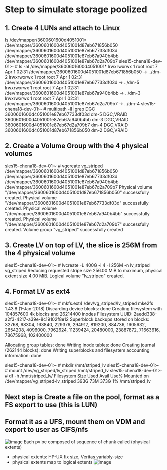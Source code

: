 # Step to simulate storage poolized
## 1. Create 4 LUNs and attach to Linux
ls /dev/mapper/3600601600d4051001*
/dev/mapper/3600601600d4051001d87eb671856b050  /dev/mapper/3600601600d4051001e87eb67733df03d  /dev/mapper/3600601600d4051001e87eb67a940b4bb  /dev/mapper/3600601600d4051001e87eb67d2a709b7
sles15-chena18-dev-01:~ # ls -al /dev/mapper/3600601600d4051001*
lrwxrwxrwx 1 root root 7 Apr  1 02:31 /dev/mapper/3600601600d4051001d87eb671856b050 -> ../dm-2
lrwxrwxrwx 1 root root 7 Apr  1 02:31 /dev/mapper/3600601600d4051001e87eb67733df03d -> ../dm-5
lrwxrwxrwx 1 root root 7 Apr  1 02:31 /dev/mapper/3600601600d4051001e87eb67a940b4bb -> ../dm-3
lrwxrwxrwx 1 root root 7 Apr  1 02:31 /dev/mapper/3600601600d4051001e87eb67d2a709b7 -> ../dm-4
sles15-chena18-dev-01:~ # multipath -ll |grep DGC
3600601600d4051001e87eb67733df03d dm-5 DGC,VRAID
3600601600d4051001e87eb67a940b4bb dm-3 DGC,VRAID
3600601600d4051001e87eb67d2a709b7 dm-4 DGC,VRAID
3600601600d4051001d87eb671856b050 dm-2 DGC,VRAID
## 2. Create a Volume Group with the 4 physical volumes
sles15-chena18-dev-01:~ # vgcreate vg_striped /dev/mapper/3600601600d4051001d87eb671856b050 /dev/mapper/3600601600d4051001e87eb67733df03d /dev/mapper/3600601600d4051001e87eb67a940b4bb /dev/mapper/3600601600d4051001e87eb67d2a709b7
  Physical volume "/dev/mapper/3600601600d4051001d87eb671856b050" successfully created.
  Physical volume "/dev/mapper/3600601600d4051001e87eb67733df03d" successfully created.
  Physical volume "/dev/mapper/3600601600d4051001e87eb67a940b4bb" successfully created.
  Physical volume "/dev/mapper/3600601600d4051001e87eb67d2a709b7" successfully created.
  Volume group "vg_striped" successfully created
 
## 3. Create LV on top of LV, the slice is 256M from the 4 physical volume
sles15-chena18-dev-01:~ # lvcreate -L 400G -i 4 -I 256M -n lv_striped vg_striped
  Reducing requested stripe size 256.00 MiB to maximum, physical extent size 4.00 MiB.
  Logical volume "lv_striped" created.
 
## 4. Format LV as ext4
sles15-chena18-dev-01:~ # mkfs.ext4 /dev/vg_striped/lv_striped
mke2fs 1.43.8 (1-Jan-2018)
Discarding device blocks: done
Creating filesystem with 104857600 4k blocks and 26214400 inodes
Filesystem UUID: 2aedd338-a2f3-4217-a39e-8c19102f8e12
Superblock backups stored on blocks:
        32768, 98304, 163840, 229376, 294912, 819200, 884736, 1605632, 2654208,
        4096000, 7962624, 11239424, 20480000, 23887872, 71663616, 78675968,
        102400000
 
Allocating group tables: done
Writing inode tables: done
Creating journal (262144 blocks): done
Writing superblocks and filesystem accounting information: done
 
sles15-chena18-dev-01:~ # mkdir /mnt/striped_lv
sles15-chena18-dev-01:~ # mount /dev/vg_striped/lv_striped /mnt/striped_lv
sles15-chena18-dev-01:~ # df -h /mnt/striped_lv/
Filesystem                         Size  Used Avail Use% Mounted on
/dev/mapper/vg_striped-lv_striped  393G   73M  373G   1% /mnt/striped_lv
 
## Next step is Create a file on the pool, format as a FS export to use (this is LUN) 
## Format it as a UFS, mount them on VDM and export to user as CIFS/nfs
![image](https://github.com/user-attachments/assets/0fa4b4bb-2138-46fa-8a83-c048f14615c3)
Each pv be composed of sequence of chunk called (physical extents)
  - physical extents: HP-UX fix size, Veritas variably-size
  - physical extents map to logical extents
![image](https://github.com/user-attachments/assets/7e94a639-bf30-49d1-8e57-9e4b256a5a52)


